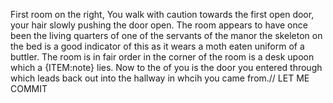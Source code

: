 First room on the right, You walk with caution towards the first open door, your hair slowly pushing the door open. The room appears to have once been the living quarters of one of the servants of the manor the skeleton on the bed is a good indicator of this as it wears a moth eaten uniform of a buttler. The room is in fair order in the corner of the room is a desk upoon which a {ITEM:note} lies. Now to the  of you is the door you entered through which leads back out into the hallway in whcih you came from.// LET ME COMMIT